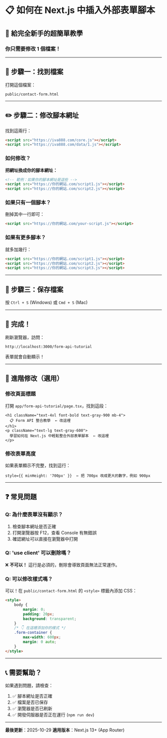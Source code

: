 # 📋 如何在 Next.js 中插入外部表單腳本

## 🎯 給完全新手的超簡單教學

### 你只需要修改 1 個檔案！

---

## 📁 步驟一：找到檔案

打開這個檔案：
```
public/contact-form.html
```

---

## ✏️ 步驟二：修改腳本網址

找到這兩行：

```html
<script src="https://iva888.com/core.js"></script>
<script src="https://iva888.com/data/1.js"></script>
```

### 如何修改？

**把網址換成你的腳本網址：**

```html
<!-- 範例：如果你的腳本網址是這些 -->
<script src="https://你的網站.com/script1.js"></script>
<script src="https://你的網站.com/script2.js"></script>
```

### 如果只有一個腳本？

刪掉其中一行即可：

```html
<script src="https://你的網站.com/your-script.js"></script>
```

### 如果有更多腳本？

就多加幾行：

```html
<script src="https://你的網站.com/script1.js"></script>
<script src="https://你的網站.com/script2.js"></script>
<script src="https://你的網站.com/script3.js"></script>
```

---

## 💾 步驟三：保存檔案

按 `Ctrl + S` (Windows) 或 `Cmd + S` (Mac)

---

## 🎉 完成！

刷新瀏覽器，訪問：
```
http://localhost:3000/form-api-tutorial
```

表單就會自動顯示！

---

## 🔧 進階修改（選用）

### 修改頁面標題

打開 `app/form-api-tutorial/page.tsx`，找到這段：

```tsx
<h1 className="text-4xl font-bold text-gray-900 mb-4">
  📋 Form API 整合教學  ← 改這裡
</h1>
<p className="text-lg text-gray-600">
  學習如何在 Next.js 中輕鬆整合外部表單腳本  ← 改這裡
</p>
```

### 修改表單高度

如果表單顯示不完整，找到這行：

```tsx
style={{ minHeight: '700px' }}  ← 把 700px 改成更大的數字，例如 900px
```

---

## ❓ 常見問題

### Q: 為什麼表單沒有顯示？

1. 檢查腳本網址是否正確
2. 打開瀏覽器按 F12，查看 Console 有無錯誤
3. 確認網址可以直接在瀏覽器中打開

### Q: 'use client' 可以刪除嗎？

❌ **不可以！** 這行是必須的，刪除會導致頁面無法正常運作。

### Q: 可以修改樣式嗎？

可以！在 `public/contact-form.html` 的 `<style>` 標籤內添加 CSS：

```html
<style>
    body {
        margin: 0;
        padding: 20px;
        background: transparent;
    }
    /* 👇 在這裡添加你的樣式 */
    .form-container {
        max-width: 600px;
        margin: 0 auto;
    }
</style>
```

---

## 📞 需要幫助？

如果遇到問題，請檢查：

1. ✅ 腳本網址是否正確
2. ✅ 檔案是否已保存
3. ✅ 瀏覽器是否已刷新
4. ✅ 開發伺服器是否正在運行 (`npm run dev`)

---

**最後更新**：2025-10-29
**適用版本**：Next.js 13+ (App Router)

